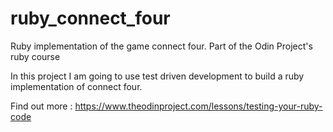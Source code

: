 # ruby_connect_four
Ruby implementation of the game connect four. Part of the Odin Project's ruby course


In this project I am going to use test driven development to build a ruby implementation of connect four.

Find out more :
https://www.theodinproject.com/lessons/testing-your-ruby-code
